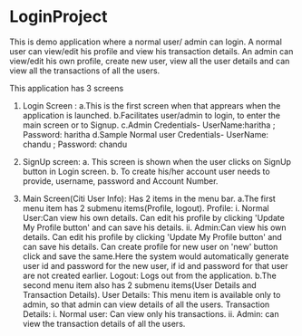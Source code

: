 # LoginProject

This is demo application where a normal user/ admin can login.
A normal user can view/edit his profile and view his transaction details. 
An admin can view/edit his own profile, create new user, view all the user details and can view all the transactions of all the users.

This application has 3 screens
1. Login Screen : 
    a.This is the first screen when that apprears when the application is launched.
    b.Facilitates user/admin to login, to enter the main screen or to Signup.
    c.Admin Credentials- UserName:haritha ; Password: haritha
    d.Sample Normal user Credentials- UserName: chandu ; Password: chandu

2. SignUp screen:
   a. This screen is shown when the user clicks on SignUp button in Login screen.
   b. To create his/her account user needs to provide, username, password and Account Number.

3. Main Screen(Citi User Info):
   Has 2 items in the menu bar. 
    a.The first menu item has 2 submenu items(Profile, logout).
      Profile: 
        i. Normal User:Can view his own details.
                       Can edit his profile by clicking 'Update My Profile button' and can save his details.
        ii. Admin:Can view his own details.
                  Can edit his profile by clicking 'Update My Profile button' and can save his details.
                  Can create profile for new user on 'new' button click and save the same.Here the system would automatically generate user id and password for the new user, if id and password for that user are not created earlier.
      Logout:
        Logs out from the application.
    b.The second menu item also has 2 submenu items(User Details and Transaction Details). 
       User Details: 
          This menu item is available only to admin, so that admin can view details of all the users.
       Transaction Details:
         i. Normal user: Can view only his transactions.
         ii. Admin: can view the transaction details of all the users.


 
 
